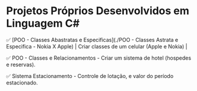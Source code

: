 # Projetos Próprios Desenvolvidos em Linguagem C#


✅ [POO - Classes Abastratas e Especificas](./POO - Classes Astrata e Especifica - Nokia X Apple) | Criar classes de um celular (Apple e Nokia) |

✅ POO - Classes e Relacionamentos - Criar um sistema de hotel (hospedes e reservas).

✅ Sistema Estacionamento - Controle de lotação, e valor do período estacionado.

